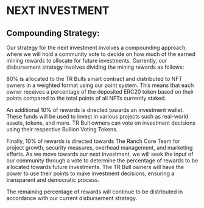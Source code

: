 # NEXT INVESTMENT

## Compounding Strategy:

Our strategy for the next investment involves a compounding approach, where we will hold a community vote to decide on how much of the earned mining rewards to allocate for future investments. Currently, our disbursement strategy involves dividing the mining rewards as follows:

80% is allocated to the TR Bulls smart contract and distributed to NFT owners in a weighted format using our point system. This means that each owner receives a percentage of the deposited ERC20 token based on their points compared to the total points of all NFTs currently staked.&#x20;

An additional 10% of rewards is directed towards an investment wallet. These funds will be used to invest in various projects such as real-world assets, tokens, and more. TR Bull owners can vote on investment decisions using their respective Bullion Voting Tokens.&#x20;

Finally, 10% of rewards is directed towards The Ranch Core Team for project growth, security measures, overhead management, and marketing efforts. As we move towards our next investment, we will seek the input of our community through a vote to determine the percentage of rewards to be allocated towards future investments. The TR Bull owners will have the power to use their points to make investment decisions, ensuring a transparent and democratic process.&#x20;

The remaining percentage of rewards will continue to be distributed in accordance with our current disbursement strategy.
